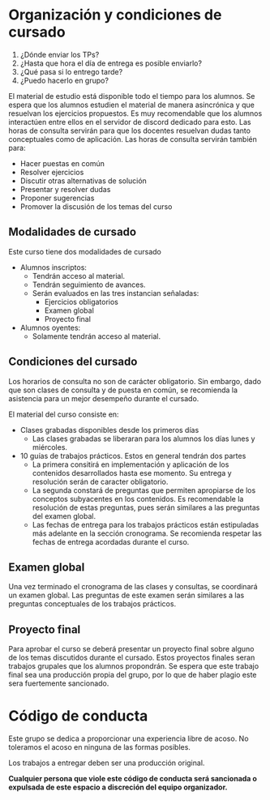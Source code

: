 Organización y condiciones de cursado
=====================================

1. ¿Dónde enviar los TPs?
2. ¿Hasta que hora el día de entrega es posible enviarlo?
3. ¿Qué pasa si lo entrego tarde?
4. ¿Puedo hacerlo en grupo?

El material de estudio está disponible todo el tiempo para los alumnos. Se espera que los alumnos estudien el material de manera asincrónica y que resuelvan los ejercicios propuestos. Es muy recomendable que los alumnos interactúen entre ellos en el servidor de discord dedicado para esto. Las horas de consulta servirán para que los docentes resuelvan dudas tanto conceptuales como de aplicación. Las horas de consulta servirán también para:

* Hacer puestas en común
* Resolver ejercicios
* Discutir otras alternativas de solución
* Presentar y resolver dudas
* Proponer sugerencias
* Promover la discusión de los temas del curso

Modalidades de cursado
----------------------

Este curso tiene dos modalidades de cursado
* Alumnos inscriptos:
    - Tendrán acceso al material.
    - Tendrán seguimiento de avances.
    - Serán evaluados en las tres instancian señaladas:
        + Ejercicios obligatorios
        + Examen global
        + Proyecto final
* Alumnos oyentes:
    - Solamente tendrán acceso al material.

Condiciones del cursado
-----------------------

Los horarios de consulta no son de carácter obligatorio. Sin embargo, dado que son clases de consulta y de puesta en común, se recomienda la asistencia para un mejor desempeño durante el cursado.

El material del curso consiste en:

* Clases grabadas disponibles desde los primeros días
    - Las clases grabadas se liberaran para los alumnos los días lunes y miércoles.
* 10 guías de trabajos prácticos. Estos en general tendrán dos partes
    - La primera consitirá en implementación y aplicación de los contenidos desarrollados hasta ese momento. Su entrega y resolución serán de caracter obligatorio.
    - La segunda constará de preguntas que permiten apropiarse de los conceptos subyacentes en los contenidos. Es recomendable la resolución de estas preguntas, pues serán similares a las preguntas del examen global.
    - Las fechas de entrega para los trabajos prácticos están estipuladas más adelante en la sección cronograma. Se recomienda respetar las fechas de entrega acordadas durante el curso.

Examen global
-------------

Una vez terminado el cronograma de las clases y consultas, se coordinará un examen global. Las preguntas de este examen serán similares a las preguntas conceptuales de los trabajos prácticos.

Proyecto final
--------------

Para aprobar el curso se deberá presentar un proyecto final sobre alguno de los temas discutidos durante el cursado. Estos proyectos finales seran trabajos grupales que los alumnos propondrán. Se espera que este trabajo final sea una producción propia del grupo, por lo que de haber plagio este sera fuertemente sancionado.

Código de conducta
==================

Este grupo se dedica a proporcionar una experiencia libre de acoso. No toleramos el acoso en ninguna de las formas posibles.

Los trabajos a entregar deben ser una producción original.

**Cualquier persona que viole este código de conducta será sancionada o expulsada de este espacio a discreción del equipo organizador.**
